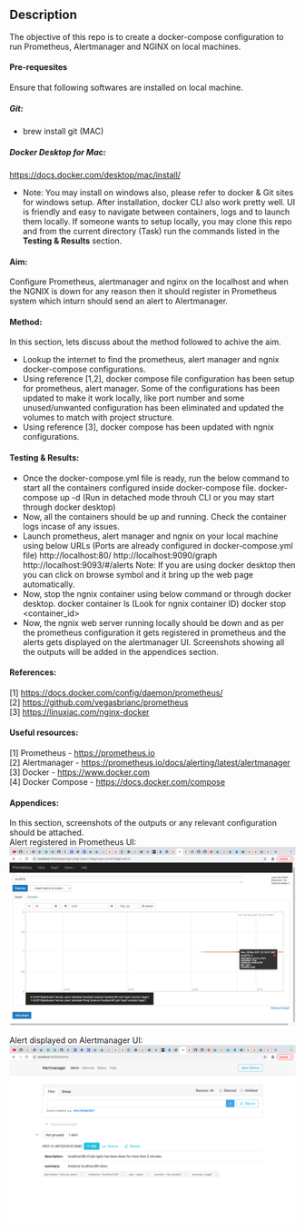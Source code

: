 ## Description
The objective of this repo is to create a docker-compose configuration to run Prometheus, Alertmanager and NGINX on local machines.

#### Pre-requesites
Ensure that following softwares are installed on local machine.
##### Git:
- brew install git (MAC)
##### Docker Desktop for Mac:
https://docs.docker.com/desktop/mac/install/
- Note: You may install on windows also, please refer to docker & Git sites for windows setup. After installation, docker CLI also work pretty well. UI is friendly and easy to navigate between containers, logs and to launch them locally. If someone wants to setup locally, you may clone this repo and from the current directory (Task) run the commands listed in the **Testing & Results** section.

#### Aim:
Configure Prometheus, alertmanager and nginx on the localhost and when the NGNIX is down for any reason then it should register in Prometheus system which inturn should send an alert to Alertmanager.

#### Method:
 In this section, lets discuss about the method followed to achive the aim.
 - Lookup the internet to find the prometheus, alert manager and ngnix docker-compose configurations.
 - Using reference [1,2], docker compose file configuration has been setup for prometheus, alert manager. Some of the configurations has been updated to make it work locally, like port number and some unused/unwanted configuration has been eliminated and updated the volumes to match with project structure.
 - Using reference [3], docker compose has been updated with ngnix configurations.

#### Testing & Results:
- Once the docker-compose.yml file is ready, run the below command to start all the containers configured inside docker-compose file.
  docker-compose up -d (Run in detached mode throuh CLI or you may start through docker desktop)
- Now, all the containers should be up and running. Check the container logs incase of any issues.  
- Launch prometheus, alert manager and ngnix on your local machine using below URLs (Ports are already configured in docker-compose.yml file)
  http://localhost:80/
  http://localhost:9090/graph
  http://localhost:9093/#/alerts
  Note: If you are using docker desktop then you can click on browse symbol and it bring up the web page automatically. 
- Now, stop the ngnix container using below command or through docker desktop.
  docker container ls (Look for ngnix container ID)
  docker stop <container_id>
- Now, the ngnix web server running locally should be down and as per the prometheus configuration it gets registered in prometheus and the alerts gets displayed   on the alertmanager UI. Screenshots showing all the outputs will be added in the appendices section.


#### References:
[1] https://docs.docker.com/config/daemon/prometheus/   
[2] https://github.com/vegasbrianc/prometheus   
[3] https://linuxiac.com/nginx-docker   

#### Useful resources:
[1] Prometheus - https://prometheus.io   
[2] Alertmanager - https://prometheus.io/docs/alerting/latest/alertmanager   
[3] Docker - https://www.docker.com   
[4] Docker Compose - https://docs.docker.com/compose   

#### Appendices:
In this section, screenshots of the outputs or any relevant configuration should be attached.   
Alert registered in Prometheus UI:
![Prometheus Alert graph](https://github.com/bpradeepchandra/Task/blob/main/images/Prometheus-graph.png?raw=true)   
   
Alert displayed on Alertmanager UI:
![Alert Manager](https://github.com/bpradeepchandra/Task/blob/main/images/Prometheus-Alerts.png?raw=true)
